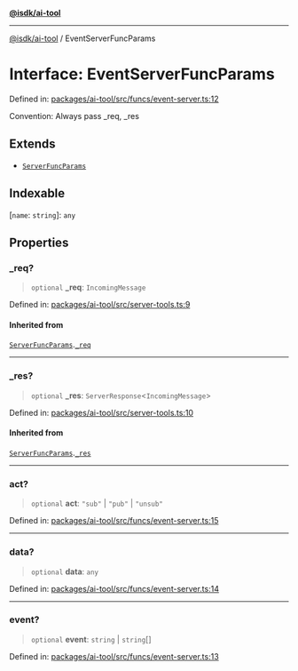 [**@isdk/ai-tool**](../README.md)

***

[@isdk/ai-tool](../globals.md) / EventServerFuncParams

# Interface: EventServerFuncParams

Defined in: [packages/ai-tool/src/funcs/event-server.ts:12](https://github.com/isdk/ai-tool.js/blob/7135b3a67072644f21685b76900b7f351401749e/src/funcs/event-server.ts#L12)

Convention: Always pass _req, _res

## Extends

- [`ServerFuncParams`](ServerFuncParams.md)

## Indexable

\[`name`: `string`\]: `any`

## Properties

### \_req?

> `optional` **\_req**: `IncomingMessage`

Defined in: [packages/ai-tool/src/server-tools.ts:9](https://github.com/isdk/ai-tool.js/blob/7135b3a67072644f21685b76900b7f351401749e/src/server-tools.ts#L9)

#### Inherited from

[`ServerFuncParams`](ServerFuncParams.md).[`_req`](ServerFuncParams.md#_req)

***

### \_res?

> `optional` **\_res**: `ServerResponse`\<`IncomingMessage`\>

Defined in: [packages/ai-tool/src/server-tools.ts:10](https://github.com/isdk/ai-tool.js/blob/7135b3a67072644f21685b76900b7f351401749e/src/server-tools.ts#L10)

#### Inherited from

[`ServerFuncParams`](ServerFuncParams.md).[`_res`](ServerFuncParams.md#_res)

***

### act?

> `optional` **act**: `"sub"` \| `"pub"` \| `"unsub"`

Defined in: [packages/ai-tool/src/funcs/event-server.ts:15](https://github.com/isdk/ai-tool.js/blob/7135b3a67072644f21685b76900b7f351401749e/src/funcs/event-server.ts#L15)

***

### data?

> `optional` **data**: `any`

Defined in: [packages/ai-tool/src/funcs/event-server.ts:14](https://github.com/isdk/ai-tool.js/blob/7135b3a67072644f21685b76900b7f351401749e/src/funcs/event-server.ts#L14)

***

### event?

> `optional` **event**: `string` \| `string`[]

Defined in: [packages/ai-tool/src/funcs/event-server.ts:13](https://github.com/isdk/ai-tool.js/blob/7135b3a67072644f21685b76900b7f351401749e/src/funcs/event-server.ts#L13)
